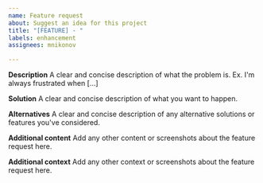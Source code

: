 ```yaml
---
name: Feature request
about: Suggest an idea for this project
title: "[FEATURE] - "
labels: enhancement
assignees: mnikonov

---
```


**Description**
A clear and concise description of what the problem is. Ex. I'm always frustrated when [...]

**Solution**
A clear and concise description of what you want to happen.

**Alternatives**
A clear and concise description of any alternative solutions or features you've considered.

**Additional content**
Add any other content or screenshots about the feature request here.

**Additional context**
Add any other context or screenshots about the feature request here.

